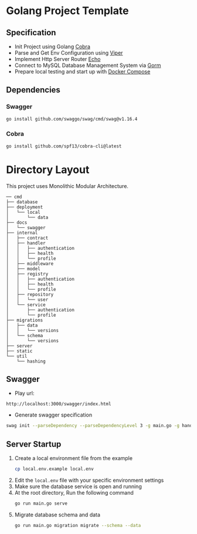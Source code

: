 # Golang Project Template

## Specification
- Init Project using Golang [Cobra](https://github.com/spf13/cobra)
- Parse and Get Env Configuration using [Viper](https://github.com/spf13/viper)
- Implement Http Server Router [Echo](https://echo.labstack.com/docs)
- Connect to MySQL Database Management System via [Gorm](https://gorm.io/docs/)
- Prepare local testing and start up with [Docker Compose](https://docs.docker.com/manuals/)

## Dependencies

### Swagger
```bash
go install github.com/swaggo/swag/cmd/swag@v1.16.4
```

### Cobra
```bash
go install github.com/spf13/cobra-cli@latest
```

# Directory Layout
This project uses Monolithic Modular Architecture.
```
── cmd
├── database
├── deployment
│   └── local
│       └── data
├── docs
│   └── swagger
├── internal
│   ├── contract
│   ├── handler
│   │   ├── authentication
│   │   ├── health
│   │   └── profile
│   ├── middleware
│   ├── model
│   ├── registry
│   │   ├── authentication
│   │   ├── health
│   │   └── profile
│   ├── repository
│   │   └── user
│   └── service
│       ├── authentication
│       └── profile
├── migrations
│   ├── data
│   │   └── versions
│   └── schema
│       └── versions
├── server
├── static
└── util
    └── hashing
```

## Swagger
* Play url:
```
http://localhost:3000/swagger/index.html
```
* Generate swagger specification
```bash
swag init --parseDependency --parseDependencyLevel 3 -g main.go -g handler.go -d ./internal/handler -o ./docs/swagger
```

## Server Startup
1. Create a local environment file from the example
    ```bash
    cp local.env.example local.env
    ```
2. Edit the `local.env` file with your specific environment settings 
3. Make sure the database service is open and running
4. At the root directory, Run the following command
    ```bash
    go run main.go serve
    ```
5. Migrate database schema and data
    ```bash
    go run main.go migration migrate --schema --data
    ```